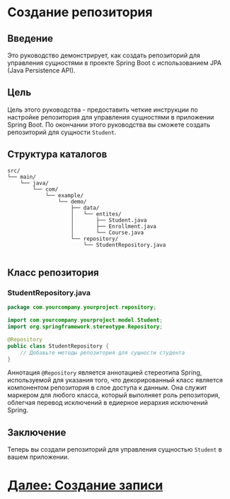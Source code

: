 # Создание репозитория

## Введение

Это руководство демонстрирует, как создать репозиторий для управления сущностями в проекте Spring Boot с использованием JPA (Java Persistence API).

## Цель

Цель этого руководства - предоставить четкие инструкции по настройке репозитория для управления сущностями в приложении Spring Boot. По окончании этого руководства вы сможете создать репозиторий для сущности `Student`.

## Структура каталогов

```
src/
└── main/
    └── java/
        └── com/
            └── example/
                └── demo/
                    ├── data/
                    │   └── entites/
                    │       ├── Student.java
                    │       ├── Enrollment.java
                    │       └── Course.java
                    └── repository/
                        └── StudentRepository.java
                    
```

## Класс репозитория

### StudentRepository.java

```java
package com.yourcompany.yourproject.repository;

import com.yourcompany.yourproject.model.Student;
import org.springframework.stereotype.Repository;

@Repository
public class StudentRepository {
    // Добавьте методы репозитория для сущности студента
}
```

Аннотация `@Repository` является аннотацией стереотипа Spring, используемой для указания того, что декорированный класс является компонентом репозитория в слое доступа к данным. Она служит маркером для любого класса, который выполняет роль репозитория, облегчая перевод исключений в едиерное иерархия исключений Spring.

## Заключение

Теперь вы создали репозиторий для управления сущностью `Student` в вашем приложении.

# [Далее: Создание записи](repository/create.md)
